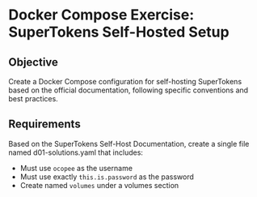# Docker Compose Exercise: SuperTokens Self-Hosted Setup

## Objective

Create a Docker Compose configuration for self-hosting SuperTokens based on the official documentation, following specific conventions and best practices.

## Requirements

Based on the SuperTokens Self-Host Documentation, create a single file named d01-solutions.yaml that includes:

- Must use `ocopee` as the username
- Must use exactly `this.is.password` as the password
- Create named `volumes` under a volumes section
